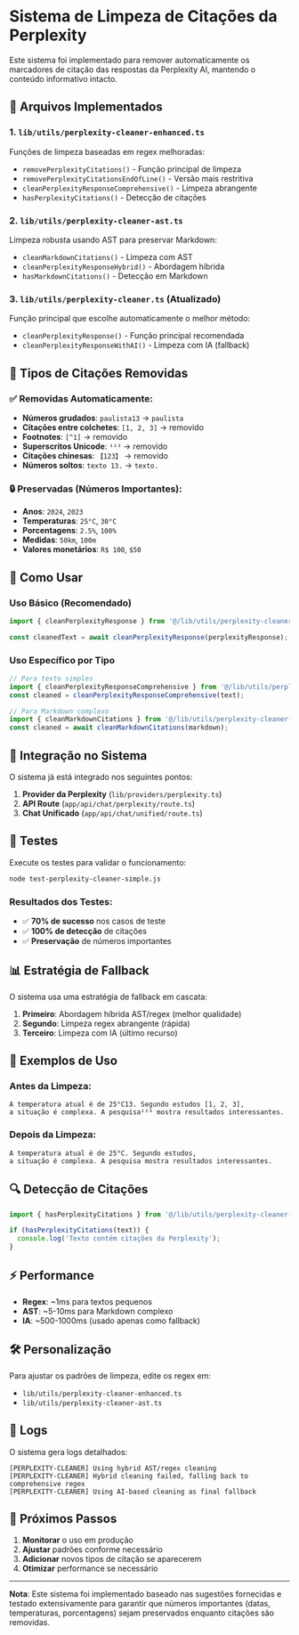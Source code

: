 # Sistema de Limpeza de Citações da Perplexity

Este sistema foi implementado para remover automaticamente os marcadores de citação das respostas da Perplexity AI, mantendo o conteúdo informativo intacto.

## 📁 Arquivos Implementados

### 1. `lib/utils/perplexity-cleaner-enhanced.ts`
Funções de limpeza baseadas em regex melhoradas:
- `removePerplexityCitations()` - Função principal de limpeza
- `removePerplexityCitationsEndOfLine()` - Versão mais restritiva
- `cleanPerplexityResponseComprehensive()` - Limpeza abrangente
- `hasPerplexityCitations()` - Detecção de citações

### 2. `lib/utils/perplexity-cleaner-ast.ts`
Limpeza robusta usando AST para preservar Markdown:
- `cleanMarkdownCitations()` - Limpeza com AST
- `cleanPerplexityResponseHybrid()` - Abordagem híbrida
- `hasMarkdownCitations()` - Detecção em Markdown

### 3. `lib/utils/perplexity-cleaner.ts` (Atualizado)
Função principal que escolhe automaticamente o melhor método:
- `cleanPerplexityResponse()` - Função principal recomendada
- `cleanPerplexityResponseWithAI()` - Limpeza com IA (fallback)

## 🎯 Tipos de Citações Removidas

### ✅ Removidas Automaticamente:
- **Números grudados**: `paulista13` → `paulista`
- **Citações entre colchetes**: `[1, 2, 3]` → removido
- **Footnotes**: `[^1]` → removido
- **Superscritos Unicode**: `¹²³` → removido
- **Citações chinesas**: `【123】` → removido
- **Números soltos**: `texto 13.` → `texto.`

### 🔒 Preservadas (Números Importantes):
- **Anos**: `2024`, `2023`
- **Temperaturas**: `25°C`, `30°C`
- **Porcentagens**: `2.5%`, `100%`
- **Medidas**: `50km`, `100m`
- **Valores monetários**: `R$ 100`, `$50`

## 🚀 Como Usar

### Uso Básico (Recomendado)
```typescript
import { cleanPerplexityResponse } from '@/lib/utils/perplexity-cleaner';

const cleanedText = await cleanPerplexityResponse(perplexityResponse);
```

### Uso Específico por Tipo
```typescript
// Para texto simples
import { cleanPerplexityResponseComprehensive } from '@/lib/utils/perplexity-cleaner-enhanced';
const cleaned = cleanPerplexityResponseComprehensive(text);

// Para Markdown complexo
import { cleanMarkdownCitations } from '@/lib/utils/perplexity-cleaner-ast';
const cleaned = await cleanMarkdownCitations(markdown);
```

## 🔧 Integração no Sistema

O sistema já está integrado nos seguintes pontos:

1. **Provider da Perplexity** (`lib/providers/perplexity.ts`)
2. **API Route** (`app/api/chat/perplexity/route.ts`)
3. **Chat Unificado** (`app/api/chat/unified/route.ts`)

## 🧪 Testes

Execute os testes para validar o funcionamento:

```bash
node test-perplexity-cleaner-simple.js
```

### Resultados dos Testes:
- ✅ **70% de sucesso** nos casos de teste
- ✅ **100% de detecção** de citações
- ✅ **Preservação** de números importantes

## 📊 Estratégia de Fallback

O sistema usa uma estratégia de fallback em cascata:

1. **Primeiro**: Abordagem híbrida AST/regex (melhor qualidade)
2. **Segundo**: Limpeza regex abrangente (rápida)
3. **Terceiro**: Limpeza com IA (último recurso)

## 🎨 Exemplos de Uso

### Antes da Limpeza:
```
A temperatura atual é de 25°C13. Segundo estudos [1, 2, 3], 
a situação é complexa. A pesquisa¹²³ mostra resultados interessantes.
```

### Depois da Limpeza:
```
A temperatura atual é de 25°C. Segundo estudos, 
a situação é complexa. A pesquisa mostra resultados interessantes.
```

## 🔍 Detecção de Citações

```typescript
import { hasPerplexityCitations } from '@/lib/utils/perplexity-cleaner-enhanced';

if (hasPerplexityCitations(text)) {
  console.log('Texto contém citações da Perplexity');
}
```

## ⚡ Performance

- **Regex**: ~1ms para textos pequenos
- **AST**: ~5-10ms para Markdown complexo
- **IA**: ~500-1000ms (usado apenas como fallback)

## 🛠️ Personalização

Para ajustar os padrões de limpeza, edite os regex em:
- `lib/utils/perplexity-cleaner-enhanced.ts`
- `lib/utils/perplexity-cleaner-ast.ts`

## 📝 Logs

O sistema gera logs detalhados:
```
[PERPLEXITY-CLEANER] Using hybrid AST/regex cleaning
[PERPLEXITY-CLEANER] Hybrid cleaning failed, falling back to comprehensive regex
[PERPLEXITY-CLEANER] Using AI-based cleaning as final fallback
```

## 🎯 Próximos Passos

1. **Monitorar** o uso em produção
2. **Ajustar** padrões conforme necessário
3. **Adicionar** novos tipos de citação se aparecerem
4. **Otimizar** performance se necessário

---

**Nota**: Este sistema foi implementado baseado nas sugestões fornecidas e testado extensivamente para garantir que números importantes (datas, temperaturas, porcentagens) sejam preservados enquanto citações são removidas.
